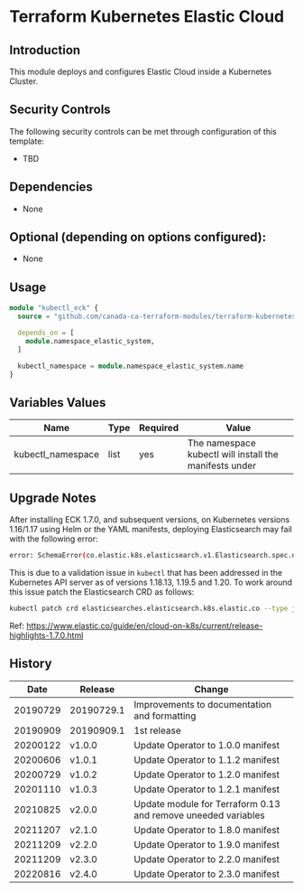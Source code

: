 # Terraform Kubernetes Elastic Cloud

## Introduction

This module deploys and configures Elastic Cloud inside a Kubernetes Cluster.

## Security Controls

The following security controls can be met through configuration of this template:

* TBD

## Dependencies

* None

## Optional (depending on options configured):

* None

## Usage

```terraform
module "kubectl_eck" {
  source = "github.com/canada-ca-terraform-modules/terraform-kubernetes-elastic-cloud?ref=v2.4.0"

  depends_on = [
    module.namespace_elastic_system,
  ]

  kubectl_namespace = module.namespace_elastic_system.name
}
```

## Variables Values

| Name              | Type | Required | Value                                                  |
| ----------------- | ---- | -------- | ------------------------------------------------------ |
| kubectl_namespace | list | yes      | The namespace kubectl will install the manifests under |


## Upgrade Notes

After installing ECK 1.7.0, and subsequent versions, on Kubernetes versions 1.16/1.17 using Helm or the YAML manifests, deploying Elasticsearch may fail with the following error:

```bash
error: SchemaError(co.elastic.k8s.elasticsearch.v1.Elasticsearch.spec.nodeSets.volumeClaimTemplates): array should have exactly one sub-item
```

This is due to a validation issue in `kubectl` that has been addressed in the Kubernetes API server as of versions 1.18.13, 1.19.5 and 1.20. To work around this issue patch the Elasticsearch CRD as follows:

```bash
kubectl patch crd elasticsearches.elasticsearch.k8s.elastic.co --type json -p='[{"op": "remove", "path": "/spec/versions/0/schema/openAPIV3Schema/properties/spec/properties/nodeSets/items/properties/volumeClaimTemplates/x-kubernetes-preserve-unknown-fields"}]'
```

Ref: https://www.elastic.co/guide/en/cloud-on-k8s/current/release-highlights-1.7.0.html

## History

| Date     | Release    | Change                                                        |
| -------- | ---------- | ------------------------------------------------------------- |
| 20190729 | 20190729.1 | Improvements to documentation and formatting                  |
| 20190909 | 20190909.1 | 1st release                                                   |
| 20200122 | v1.0.0     | Update Operator to 1.0.0 manifest                             |
| 20200606 | v1.0.1     | Update Operator to 1.1.2 manifest                             |
| 20200729 | v1.0.2     | Update Operator to 1.2.0 manifest                             |
| 20201110 | v1.0.3     | Update Operator to 1.2.1 manifest                             |
| 20210825 | v2.0.0     | Update module for Terraform 0.13 and remove uneeded variables |
| 20211207 | v2.1.0     | Update Operator to 1.8.0 manifest                             |
| 20211209 | v2.2.0     | Update Operator to 1.9.0 manifest                             |
| 20211209 | v2.3.0     | Update Operator to 2.2.0 manifest                             |
| 20220816 | v2.4.0     | Update Operator to 2.3.0 manifest                             |
